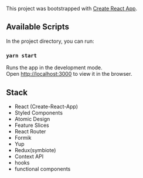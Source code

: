 This project was bootstrapped with [Create React App](https://github.com/facebook/create-react-app).

## Available Scripts

In the project directory, you can run:

### `yarn start`

Runs the app in the development mode.<br>
Open [http://localhost:3000](http://localhost:3000) to view it in the browser.

Stack
-----

- React (Create-React-App)
- Styled Components
- Atomic Design
- Feature Slices
- React Router
- Formik
- Yup
- Redux(symbiote)
- Context API
- hooks
- functional components
